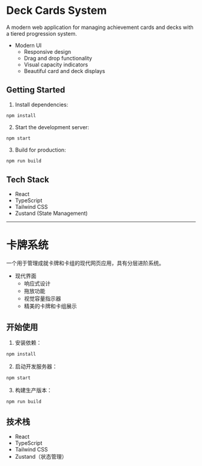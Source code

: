 # Deck Cards System

A modern web application for managing achievement cards and decks with a tiered progression system.


- Modern UI
  - Responsive design
  - Drag and drop functionality
  - Visual capacity indicators
  - Beautiful card and deck displays

## Getting Started

1. Install dependencies:
```bash
npm install
```

2. Start the development server:
```bash
npm start
```

3. Build for production:
```bash
npm run build
```

## Tech Stack

- React
- TypeScript
- Tailwind CSS
- Zustand (State Management)

---

# 卡牌系统

一个用于管理成就卡牌和卡组的现代网页应用，具有分层进阶系统。


- 现代界面
  - 响应式设计
  - 拖放功能
  - 视觉容量指示器
  - 精美的卡牌和卡组展示

## 开始使用

1. 安装依赖：
```bash
npm install
```

2. 启动开发服务器：
```bash
npm start
```

3. 构建生产版本：
```bash
npm run build
```

## 技术栈

- React
- TypeScript
- Tailwind CSS
- Zustand（状态管理） 
